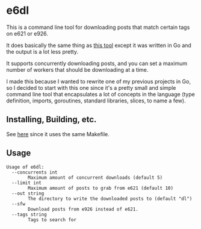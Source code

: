 # e6dl

This is a command line tool for downloading posts that match certain tags on e621 or e926.

It does basically the same thing as [this tool](https://www.npmjs.com/package/e6dl) except it was written in Go and the output is a lot less pretty.

It supports concurrently downloading posts, and you can set a maximum number of workers that should be downloading at a time.

I made this because I wanted to rewrite one of my previous projects in Go, so I decided to start with this one since it's a pretty small and simple command line tool that encapsulates a lot of concepts in the language (type definition, imports, goroutines, standard libraries, slices, to name a few).

## Installing, Building, etc.

See [here](https://github.com/tjhorner/nplcsv/blob/master/README.md) since it uses the same Makefile.

## Usage

```
Usage of e6dl:
  --concurrents int
    	Maximum amount of concurrent downloads (default 5)
  --limit int
    	Maximum amount of posts to grab from e621 (default 10)
  --out string
    	The directory to write the downloaded posts to (default "dl")
  --sfw
    	Download posts from e926 instead of e621.
  --tags string
    	Tags to search for
```